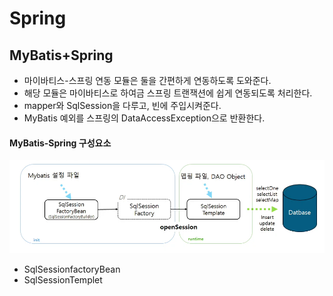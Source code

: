 # Spring
## MyBatis+Spring

- 마이바티스-스프링 연동 모듈은 둘을 간편하게 연동하도록 도와준다.
- 해당 모듈은 마이바티스로 하여금 스프링 트랜잭션에 쉽게 연동되도록 처리한다.
- mapper와 SqlSession을 다루고, 빈에 주입시켜준다.
- MyBatis 예외를 스프링의 DataAccessException으로 반환한다.


#### MyBatis-Spring 구성요소
![alt text](image.png)
- SqlSessionfactoryBean
- SqlSessionTemplet